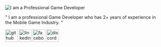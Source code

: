 ![I am a Professional Game Developer](https://media-exp1.licdn.com/dms/image/C4D16AQH0eVsu0NLW9A/profile-displaybackgroundimage-shrink_350_1400/0/1608842818528?e=1663200000&v=beta&t=o96LEJD5_9ebwrFlFg7TRvOhYAGBvZa0sTuWWGVQrME)

" I am a professional Game Developer who has 2+ years of
experience in the Mobile Game Industry. ”

[<img src='https://cdn.jsdelivr.net/npm/simple-icons@3.0.1/icons/github.svg' alt='github' height='40'>](https://github.com/Rulin-Rahman)  [<img src='https://cdn.jsdelivr.net/npm/simple-icons@3.0.1/icons/linkedin.svg' alt='linkedin' height='40'>](https://www.linkedin.com/in/rulin-rahman/)  [<img src='https://cdn.jsdelivr.net/npm/simple-icons@3.0.1/icons/facebook.svg' alt='facebook' height='40'>](https://www.facebook.com/profile.php?id=100009850119730)  [<img src='https://cdn.jsdelivr.net/npm/simple-icons@3.0.1/icons/discord.svg' alt='discord' height='40'>](https://discordapp.com/channels/981285999185379328/981285999185379333)
